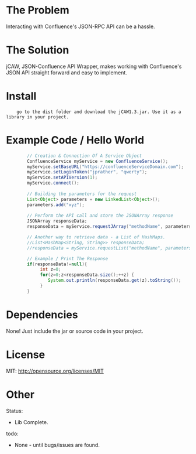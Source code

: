 # The Problem

Interacting with Confluence's JSON-RPC API can be a hassle.

# The Solution

jCAW, JSON-Confluence API Wrapper, makes working with Confluence's JSON API straight forward and easy to implement.

# Install

        go to the dist folder and download the jCAW1.3.jar. Use it as a library in your project.
        

# Example Code / Hello World


```java
        // Creation & Connection Of A Service Object
        ConfluenceService myService = new ConfluenceService();
        myService.setBaseURL("https://confluenceServiceDomain.com");
        myService.setLoginToken("jprather", "qwerty");
        myService.setAPIVersion(1);    
        myService.connect();
        
        // Building the parameters for the request
        List<Object> parameters = new LinkedList<Object>();
        parameters.add("xyz");
        
        // Perform the API call and store the JSONArray response
        JSONArray responseData;
        responseData = myService.requestJArray("methodName", parameters);

        // Another way to retrieve data - a List of HashMaps.
        //List<HashMap<String, String>> responseData;
        //responseData = myService.requestList("methodName", parameters);

        // Example / Print The Response
        if(responseData!=null){
             int z=0;
             for(z=0;z<responseData.size();++z) {
                System.out.println(responseData.get(z).toString());
             }
        }

```


# Dependencies

None! Just include the jar or source code in your project.

# License

MIT: http://opensource.org/licenses/MIT

# Other

Status: 

* Lib Complete.

todo: 

* None - until bugs/issues are found.

